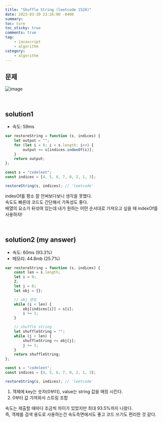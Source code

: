 ```yaml
---
title: "Shuffle String (leetcode 1528)"
date: 2023-03-20 23:26:00 -0400
summary:
toc: ture
toc_sticky: true
comments: true
tag:
    - javascript
    - algorithm
category:
    - algorithm
---
```


## 문제

![image](https://user-images.githubusercontent.com/63498876/226405914-995c1dd2-410f-4858-ab8a-042e424e249f.png)

<br>

## solution1

-   속도: 59ms

```javascript
var restoreString = function (s, indices) {
    let output = "";
    for (let i = 0; i < s.length; i++) {
        output += s[indices.indexOf(i)];
    }
    return output;
};

const s = "codeleet";
const indices = [4, 5, 6, 7, 0, 2, 1, 3];

restoreString(s, indices); // 'leetcode'
```

indexOf를 평소 잘 안써보다보니 생각을 못했다. <br>
속도도 빠른데 코드도 간단해서 가독성도 좋다. <br>
배열의 요소가 뒤섞여 있는데 내가 원하는 어떤 순서대로 가져오고 싶을 때 indexOf를 사용하자!

<br>

## solution2 (my answer)

-   속도: 60ms (93.3%)
-   메모리: 44.8mb (25.7%)

```javascript
var restoreString = function (s, indices) {
    const len = s.length;
    let i = 0;
    Z;
    let j = 0;
    let obj = {};

    // obj 생성
    while (i < len) {
        obj[indices[i]] = s[i];
        i += 1;
    }

    // shuffle string
    let shuffleString = "";
    while (j < len) {
        shuffleString += obj[j];
        j += 1;
    }
    return shuffleString;
};

const s = "codeleet";
const indices = [4, 5, 6, 7, 0, 2, 1, 3];

restoreString(s, indices); // 'leetcode'
```

1. 객체에 key는 숫자(0부터), value는 string 값을 매칭 시킨다.
2. 0부터 값 가져와서 스트링 조합

속도는 제출할 때마다 조금씩 차이가 있었지만 최대 93.5%까지 나왔다. <br>
즉, 객체를 검색 용도로 사용하는건 속도측면에서도 좋고 코드 쓰기도 편리한 것 같다. <br>

<br>
